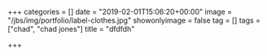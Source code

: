 +++
categories = []
date = "2019-02-01T15:06:20+00:00"
image = "/jbs/img/portfolio/label-clothes.jpg"
showonlyimage = false
tag = []
tags = ["chad", "chad jones"]
title = "dfdfdh"

+++

